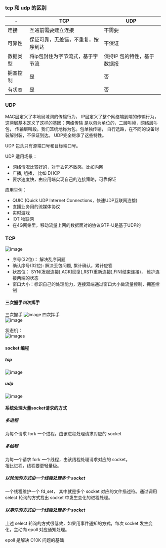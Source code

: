 ### tcp 和 udp 的区别

 -| TCP | UDP |
---|--- | --- |
连接| 互通前需要建立连接| 不需要
可靠性 | 保证可靠，无差错，不重复，按序到达| 不保证
数据类型 | 将ip包封住为字节流式，基于字节流 | 保持IP 包的特性，基于数据报
拥塞控制 | 是 | 否
有状态 | 是 | 否


### UDP

MAC层定义了本地局域网的传输行为，
IP层定义了整个网络端到端的传输行为，
这两层基本定义了这样的基因：网络传输
是以包为单位的，二层叫帧，网络层叫包，
传输层叫段。我们笼统地称为包。包单独传输，
自行选路，在不同的设备封装解封装，不保证到达。
UDP完全继承了这些特性。


UDP 包头只有源端口号和目标端口号。   

UDP 适用场景：
- 网络情况比较好的，对于丢包不敏感，比如内网
- 广播, 组播， 比如 DHCP
- 要求速度快，由应用端实现自己的连接策略，可靠保证

应用举例： 
- QUIC (Quick UDP Internet Connections，快速UDP互联网连接)
- 直播业务用的流媒体协议
- 实时游戏
- IOT 物联网
-  在4G网络里，移动流量上网的数据面对的协议GTP-U是基于UDP的

### TCP
![image](images/tcp.png)  

- 序号(32位)： 解决乱序问题
- 确认序号(32位): 解决丢包问题, 累计确认，累计应答
- 状态位： SYN(发起连接),ACK(回复),RST(重新连接),FIN(结束连接)， 维护连接两端的状态
- 窗口大小：标识自己的处理能力，连接双端通过窗口大小做流量控制，拥塞控制

#### 三次握手四次挥手
三次握手
![image](images/three-handshake.png)
四次挥手  
![image](images/four-wave.png)

状态机：  
![images](images/state_machine.png)

#### socket 编程
##### tcp
![image](images/tcp_socket.png)

##### udp
![image](images/udp_socket.png)

#### 系统处理大量socket请求的方式
##### 多进程
为每个请求 fork 一个进程，由该进程处理请求对应的 socket

##### 多线程

为每一个请求 fork 一个线程，由该线程处理请求对应的 socket。  
相比进程，线程要更轻量级。

##### 以轮询的方式由一个线程处理多个 socket
一个线程维护一个 fd_set， 其中就是多个 socket 对应的文件描述符。通过调用 select 轮询的方式找出
socket 中发生变化的进程处理。

##### 以事件的方式由一个线程处理多个 socket
上述 select 轮询的方式很低效，如果用事件通知的方式，每次 socket 发生变化，主动向 epoll 对应通知处理。  

epoll 是解决 C10K 问题的基础





